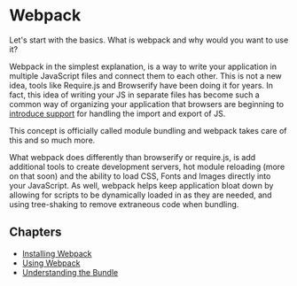 # Webpack

Let's start with the basics. What is webpack and why would you want to use it?

Webpack in the simplest explanation, is a way to write your application in multiple JavaScript files and connect them to each other. This is not a new idea, tools like Require.js and Browserify have been doing it for years. In fact, this idea of writing your JS in separate files has become such a common way of organizing your application that browsers are beginning to [introduce support](http://stackoverflow.com/questions/33516906/which-browsers-support-import-and-export-syntax-for-ecmascript-6) for handling the import and export of JS.

This concept is officially called module bundling and webpack takes care of this and so much more.

What webpack does differently than browserify or require.js, is add additional tools to create development servers, hot module reloading (more on that soon) and the ability to load CSS, Fonts and Images directly into your JavaScript. As well, webpack helps keep application bloat down by allowing for scripts to be dynamically loaded in as they are needed, and using tree-shaking to remove extraneous code when bundling.

## Chapters
* [Installing Webpack](chapters/installing-webpack.md)
* [Using Webpack](chapters/using-webpack.md)
* [Understanding the Bundle](chapters/understanding-the-bundle.md)
